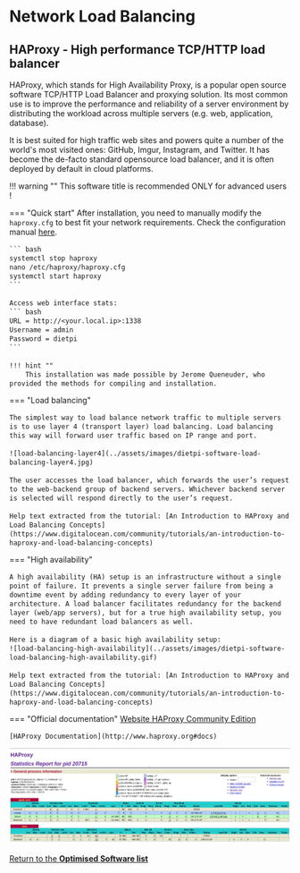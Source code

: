 # Network Load Balancing

## HAProxy - High performance TCP/HTTP load balancer

HAProxy, which stands for High Availability Proxy, is a popular open source software TCP/HTTP Load Balancer and proxying solution. Its most common use is to improve the performance and reliability of a server environment by distributing the workload across multiple servers (e.g. web, application, database). 

It is best suited for high traffic web sites and powers quite a number of the world's most visited ones: GitHub, Imgur, Instagram, and Twitter. It has become the de-facto standard opensource load balancer, and it is often deployed by default in cloud platforms. 

!!! warning ""
    This software title is recommended ONLY for advanced users !

=== "Quick start"
    After installation, you need to manually modify the `haproxy.cfg` to best fit your network requirements. Check the configuration manual [here](http://www.haproxy.org#docs).

    ``` bash
    systemctl stop haproxy
    nano /etc/haproxy/haproxy.cfg
    systemctl start haproxy    
    ```

    Access web interface stats:
    ``` bash
    URL = http://<your.local.ip>:1338
    Username = admin
    Password = dietpi
    ```

    !!! hint ""
        This installation was made possible by Jerome Queneuder, who provided the methods for compiling and installation.

=== "Load balancing"

    The simplest way to load balance network traffic to multiple servers is to use layer 4 (transport layer) load balancing. Load balancing this way will forward user traffic based on IP range and port.

    ![load-balancing-layer4](../assets/images/dietpi-software-load-balancing-layer4.jpg)

    The user accesses the load balancer, which forwards the user’s request to the web-backend group of backend servers. Whichever backend server is selected will respond directly to the user’s request.

    Help text extracted from the tutorial: [An Introduction to HAProxy and Load Balancing Concepts](https://www.digitalocean.com/community/tutorials/an-introduction-to-haproxy-and-load-balancing-concepts)

=== "High availability"

    A high availability (HA) setup is an infrastructure without a single point of failure. It prevents a single server failure from being a downtime event by adding redundancy to every layer of your architecture. A load balancer facilitates redundancy for the backend layer (web/app servers), but for a true high availability setup, you need to have redundant load balancers as well.

    Here is a diagram of a basic high availability setup:
    ![load-balancing-high-availability](../assets/images/dietpi-software-load-balancing-high-availability.gif)
    
    Help text extracted from the tutorial: [An Introduction to HAProxy and Load Balancing Concepts](https://www.digitalocean.com/community/tutorials/an-introduction-to-haproxy-and-load-balancing-concepts)

=== "Official documentation"
    [Website HAProxy Community Edition](http://www.haproxy.org)
    
    [HAProxy Documentation](http://www.haproxy.org#docs)

![load-balancing-high-availability](../assets/images/dietpi-software-load-balancing-haproxy2.jpg)

[Return to the **Optimised Software list**](../../dietpi_optimised_software)
